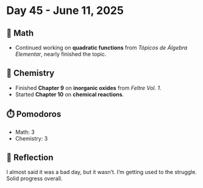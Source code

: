 # Day 45 - June 11, 2025

## 📘 Math
- Continued working on **quadratic functions** from *Tópicos de Álgebra Elementar*, nearly finished the topic.

## 🧪 Chemistry
- Finished **Chapter 9** on **inorganic oxides** from *Feltre Vol. 1*.
- Started **Chapter 10** on **chemical reactions**.

## ⏱️ Pomodoros
- Math: 3
- Chemistry: 3

## 💬 Reflection
I almost said it was a bad day, but it wasn’t. I’m getting used to the struggle. Solid progress overall.
